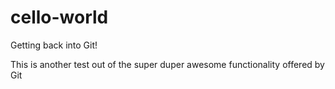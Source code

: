 # cello-world
Getting back into Git!

This is another test out of the super duper awesome functionality offered by Git
